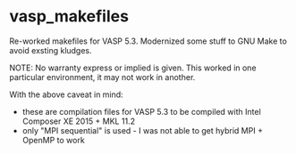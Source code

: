 # vasp_makefiles
Re-worked makefiles for VASP 5.3. Modernized some stuff to GNU Make to avoid exsting kludges.

NOTE: No warranty express or implied is given. This worked in one particular environment, it may not work in another.
      
With the above caveat in mind:
* these are compilation files for VASP 5.3 to be compiled with Intel Composer XE 2015 + MKL 11.2
* only "MPI sequential" is used - I was not able to get hybrid MPI + OpenMP to work
